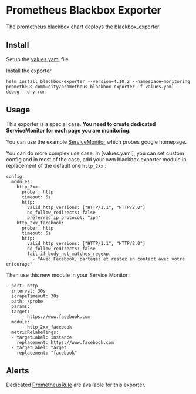 # Prometheus Blackbox Exporter

The [prometheus blackbox chart](https://github.com/prometheus-community/helm-charts/tree/main/charts/prometheus-blackbox-exporter) deploys the [blackbox_exporter](https://github.com/prometheus/blackbox_exporter)

## Install

Setup the [values.yaml](./values.yaml) file

Install the exporter

```
helm install blackbox-exporter --version=4.10.2 --namespace=monitoring prometheus-community/prometheus-blackbox-exporter -f values.yaml --debug --dry-run
```

## Usage

This exporter is a special case. **You need to create dedicated ServiceMonitor for each page you are monitoring.**

You can use the example [ServiceMonitor](./blackbox-service-monitor.yaml) which probes google homepage.

You can do more complex use case. In [values.yaml], you can set custom config and in most of the case, add your own blackbox exporter module in replacement of the default one `http_2xx` :

```
config:
  modules:
    http_2xx:
      prober: http
      timeout: 5s
      http:
        valid_http_versions: ["HTTP/1.1", "HTTP/2.0"]
        no_follow_redirects: false
        preferred_ip_protocol: "ip4"
    http_2xx_facebook:
      prober: http
      timeout: 5s
      http:
        valid_http_versions: ["HTTP/1.1", "HTTP/2.0"]
        no_follow_redirects: false
        fail_if_body_not_matches_regexp:
          - "Avec Facebook, partagez et restez en contact avec votre entourage"
```

Then use this new module in your Service Monitor :

```
- port: http
  interval: 30s
  scrapeTimeout: 30s
  path: /probe
  params:
  target:
      - https://www.facebook.com
  module:
      - http_2xx_facebook
  metricRelabelings:
  - targetLabel: instance
    replacement: https://www.facebook.com
  - targetLabel: target
    replacement: "facebook"
```

## Alerts

Dedicated [PrometheusRule](../../rules/blackbox/README.md) are available for this exporter.